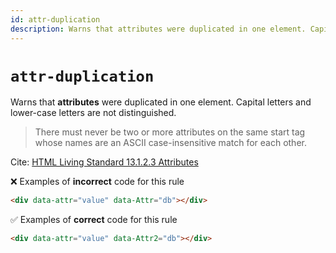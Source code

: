 ```yaml
---
id: attr-duplication
description: Warns that attributes were duplicated in one element. Capital letters and lower-case letters are not distinguished.
---
```


# `attr-duplication`

Warns that **attributes** were duplicated in one element. Capital letters and lower-case letters are not distinguished.

> There must never be two or more attributes on the same start tag whose names are an ASCII case-insensitive match for each other.

Cite: [HTML Living Standard 13.1.2.3 Attributes](https://html.spec.whatwg.org/multipage/syntax.html#attributes-2:~:text=There%20must%20never%20be%20two%20or%20more%20attributes%20on%20the%20same%20start%20tag%20whose%20names%20are%20an%20ASCII%20case%2Dinsensitive%20match%20for%20each%20other.)

❌ Examples of **incorrect** code for this rule

```html
<div data-attr="value" data-Attr="db"></div>
```

✅ Examples of **correct** code for this rule

```html
<div data-attr="value" data-Attr2="db"></div>
```
